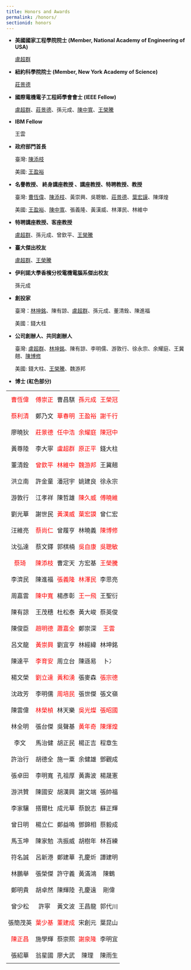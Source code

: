```yaml
---
title: Honors and Awards
permalink: /honors/
sectionid: honors
---
```

- **美國國家工程學院院士 (Member, National Academy of Engineering of USA)**

  [盧超群](/classmates/盧超群/)

- **紐約科學院院士 (Member, New York Academy of Science)**

  [莊景德](/classmates/莊景德/)

- **國際電機電子工程師學會會士 (IEEE Fellow)**

  [盧超群](/classmates/盧超群/)、[莊景德](/classmates/莊景德/)、孫元成、[陳中寬](/classmates/陳中寬/)、[王榮騰](/classmates/王榮騰/)

- **IBM Fellow**

  王雲

- **政府部門首長**

  臺灣: [陳添枝](/classmates/陳添枝/)

  美國: [王盈裕](/classmates/王盈裕/)

- **名譽教授、 終身講座教授 、講座教授、特聘教授、教授**

  臺灣: [曹恆偉](/classmates/曹恆偉)、[陳添枝](/classmates/陳添枝/)、黃崇興、吳聰敏、[莊景德](/classmates/莊景德/)、[葉宏謨](/classmates/葉宏謨)、陳煇煌

  美國: [王盈裕](/classmates/王盈裕/)、[陳中寬](/classmates/陳中寬/)、張義隆、黃漢威、林澤民、林維中

- **特聘講座教授、客座教授**

  [盧超群](/classmates/盧超群/)、孫元成、曾欽平、[王榮騰](/classmates/王榮騰/)

- **臺大傑出校友**

  [盧超群](/classmates/盧超群/)、[王榮騰](/classmates/王榮騰/)

- **伊利諾大學香檳分校電機電腦系傑出校友**

  孫元成

- **創投家**

  臺灣：[林坤銘](/classmates/林坤銘/)、陳有諒、[盧超群](/classmates/盧超群/)、孫元成、董清銓、陳進福

  美國：錢大柱

- **公司創辦人、共同創辦人**

  臺灣: [盧超群](/classmates/盧超群/)、[林坤銘](/classmates/林坤銘/)、陳有諒、李明儒、游敦行、徐永宗、余耀庭、王冀翹、[陳博修](/classmates/陳博修)

  美國: 錢大柱、[王榮騰](/classmates/王榮騰/)、魏游邦

- **博士 (紅色部分)**
<!--
  |:-----:|:-----:|:-----:|:-----:|:-----:|
  | **曹恆偉**	| **傅崇正**	| 曹昌騏	| **孫元成**	| **王榮冠**	|
  | **蔡利清**	| 鄭乃文	| **華春明**	| **王盈裕**	| **謝千行**	|
  | 廖曉狄	| **莊景德**	| **任中浩**	| **余耀庭**	| **陳冠中**	|
  | 黃尊陸	| 李大寧	| **盧超群**	| **原正平**	| 錢大柱	|
  | 董清銓	| **曾欽平**	| **林維中**	| **魏游邦**	| 王冀翹	|
  | 洪立南	| 許金童	| 潘冠宇	| 姚建良	| 徐永宗	|
  | 游敦行	| 江孝祥	| 陳哲雄	| **陳久威**	| **傅曉維**	|
  | 劉光華	| 謝世民	| **黃漢威**	| **葉宏謨**	| 曾仁宏	|
  | 汪維亮	| **蔡尚仁**	| 曾履亨	| 林曉義	| **陳博修**	|
  | 沈弘達	| 蔡文鐸	| 郭棋楠	| **吳自康**	| **吳聰敏**	|
  | **蔡琦**	| **陳添枝**	| 曹定天	| 方宏基	| **王榮騰**	|
  | 李濟民	| 陳進福	| **張義隆**	| **林澤民**	| 李思亮	|
  | 周嘉雲	| **陳中寬**	| 楊彥彰	| **王一飛**	| 王聖衍	|
  | 陳有諒	| 王茂穗	| 杜松泰	| 黃大峻	| 蔡英俊	|
  | 陳俊臣	| **趙明德**	| **蕭嘉全**	| 鄭崇深	| **王雲**	|
  | 呂文龍	| **黃崇興**	| 劉宜亨	| 林經緯	| 林坤銘	|
  | 陳達平	| **李育安**	| 周立台	| 陳遜易	| 卜冫	|
  | 楊文榮	| **劉立達**	| **黃和湧**	| 張麥森	| **張宗德**	|
  | 沈政芳	| 李明儒	| **周培民**	| 張世傑	| 張文嶺	|
  | 陳雲偉	| **林榮楨**	| 林天樂	| **吳光燦**	| **張昭國**	|
  | 林全明	| 張台傑	| 吳聲基	| **黃年奇**	| **陳煇煌**	|
  | 李文	| 馬治健	| 胡正民	| 楊正吉	| 程章生	|
  | 許治行	| 胡德全	| 施一粟	| 余健雄	| 鄧觀成	|
  | 張卓田	| 李明寬	| 孔祖厚	| 黃壽波	| 楊晟憲	|
  | 游洪贊	| 陳國安	| 胡漢興	| 謝文端	| 張帥福	|
  | 李家驤	| 搭爾杜	| 成元華	| 蔡銳志	| 蘇正輝	|
  | 曾日明	| 楊立仁	| 鄭益鳴	| 鄧錦相	| 蔡毅成	|
  | 馬玉坤	| 陳家勉	| 冼振威	| 胡樹年	| 林百練	|
  | 符名誠	| 呂新港	| 鄭建華	| 孔慶炘	| 譚建明	|
  | 林鵬舉	| 張榮傑	| 許守義	| 黃滿鴻	| 陳鶴	|
  | 鄭明貴	| 胡卓然	| 陳輝陸	| 孔慶遠	| 剛偉	|
  | 曾少松	| 許寧	| 黃文波	| 王昌龍	| 郭代川	|
  | 張簡茂英	| **葉少基**	| **董建成**	| 宋創元	| 葉昆山	|
  | **陳正昌**	| 施學輝	| 蔡崇熙	| **謝泉隆**	| 李明宜	|
-->
  <style type="text/css">
  .tg  {border:none;border-collapse:collapse;border-spacing:0;}
  .tg td{border-style:solid;border-width:0px;font-family:Arial, sans-serif;font-size:16px;overflow:hidden;
    padding:10px 5px;word-break:normal;}
  .tg th{border-style:solid;border-width:0px;font-family:Arial, sans-serif;font-size:16px;font-weight:normal;
    overflow:hidden;padding:10px 5px;word-break:normal;}
  .tg .tg-36ox{border-color:#000000;color:#fe0000;text-align:center;vertical-align:top}
  .tg .tg-0pky{border-color:#000000;text-align:center;vertical-align:top}
  </style>
  <table class="tg">
  <thead>
  </thead>
  <tbody>
    <tr>
      <th class="tg-36ox">曹恆偉</th>
      <th class="tg-36ox">傅崇正</th>
      <th class="tg-0pky">曹昌騏</th>
      <th class="tg-36ox">孫元成</th>
      <th class="tg-36ox">王榮冠</th>
    </tr>
    <tr>
      <td class="tg-36ox">蔡利清</td>
      <td class="tg-0pky">鄭乃文</td>
      <td class="tg-36ox">華春明</td>
      <td class="tg-36ox">王盈裕</td>
      <td class="tg-36ox">謝千行</td>
    </tr>
    <tr>
      <td class="tg-0pky">廖曉狄</td>
      <td class="tg-36ox">莊景德</td>
      <td class="tg-36ox">任中浩</td>
      <td class="tg-36ox">余耀庭</td>
      <td class="tg-36ox">陳冠中</td>
    </tr>
    <tr>
      <td class="tg-0pky">黃尊陸</td>
      <td class="tg-0pky">李大寧</td>
      <td class="tg-36ox">盧超群</td>
      <td class="tg-36ox">原正平</td>
      <td class="tg-0pky">錢大柱</td>
    </tr>
    <tr>
      <td class="tg-0pky">董清銓</td>
      <td class="tg-36ox">曾欽平</td>
      <td class="tg-36ox">林維中</td>
      <td class="tg-36ox">魏游邦</td>
      <td class="tg-0pky">王冀翹</td>
    </tr>
    <tr>
      <td class="tg-0pky">洪立南</td>
      <td class="tg-0pky">許金童</td>
      <td class="tg-0pky">潘冠宇</td>
      <td class="tg-0pky">姚建良</td>
      <td class="tg-0pky">徐永宗</td>
    </tr>
    <tr>
      <td class="tg-0pky">游敦行</td>
      <td class="tg-0pky">江孝祥</td>
      <td class="tg-0pky">陳哲雄</td>
      <td class="tg-36ox">陳久威</td>
      <td class="tg-36ox">傅曉維</td>
    </tr>
    <tr>
      <td class="tg-0pky">劉光華</td>
      <td class="tg-0pky">謝世民</td>
      <td class="tg-36ox">黃漢威</td>
      <td class="tg-36ox">葉宏謨</td>
      <td class="tg-0pky">曾仁宏</td>
    </tr>
    <tr>
      <td class="tg-0pky">汪維亮</td>
      <td class="tg-36ox">蔡尚仁</td>
      <td class="tg-0pky">曾履亨</td>
      <td class="tg-0pky">林曉義</td>
      <td class="tg-36ox">陳博修</td>
    </tr>
    <tr>
      <td class="tg-0pky">沈弘達</td>
      <td class="tg-0pky">蔡文鐸</td>
      <td class="tg-0pky">郭棋楠</td>
      <td class="tg-36ox">吳自康</td>
      <td class="tg-36ox">吳聰敏</td>
    </tr>
    <tr>
      <td class="tg-36ox">蔡琦</td>
      <td class="tg-36ox">陳添枝</td>
      <td class="tg-0pky">曹定天</td>
      <td class="tg-0pky">方宏基</td>
      <td class="tg-36ox">王榮騰</td>
    </tr>
    <tr>
      <td class="tg-0pky">李濟民</td>
      <td class="tg-0pky">陳進福</td>
      <td class="tg-36ox">張義隆</td>
      <td class="tg-36ox">林澤民</td>
      <td class="tg-0pky">李思亮</td>
    </tr>
    <tr>
      <td class="tg-0pky">周嘉雲</td>
      <td class="tg-36ox">陳中寬</td>
      <td class="tg-0pky">楊彥彰</td>
      <td class="tg-36ox">王一飛</td>
      <td class="tg-0pky">王聖衍</td>
    </tr>
    <tr>
      <td class="tg-0pky">陳有諒</td>
      <td class="tg-0pky">王茂穗</td>
      <td class="tg-0pky">杜松泰</td>
      <td class="tg-0pky">黃大峻</td>
      <td class="tg-0pky">蔡英俊</td>
    </tr>
    <tr>
      <td class="tg-0pky">陳俊臣</td>
      <td class="tg-36ox">趙明德</td>
      <td class="tg-36ox">蕭嘉全</td>
      <td class="tg-0pky">鄭崇深</td>
      <td class="tg-36ox">王雲</td>
    </tr>
    <tr>
      <td class="tg-0pky">呂文龍</td>
      <td class="tg-36ox">黃崇興</td>
      <td class="tg-0pky">劉宜亨</td>
      <td class="tg-0pky">林經緯</td>
      <td class="tg-0pky">林坤銘</td>
    </tr>
    <tr>
      <td class="tg-0pky">陳達平</td>
      <td class="tg-36ox">李育安</td>
      <td class="tg-0pky">周立台</td>
      <td class="tg-0pky">陳遜易</td>
      <td class="tg-0pky">卜冫</td>
    </tr>
    <tr>
      <td class="tg-0pky">楊文榮</td>
      <td class="tg-36ox">劉立達</td>
      <td class="tg-36ox">黃和湧</td>
      <td class="tg-0pky">張麥森</td>
      <td class="tg-36ox">張宗德</td>
    </tr>
    <tr>
      <td class="tg-0pky">沈政芳</td>
      <td class="tg-0pky">李明儒</td>
      <td class="tg-36ox">周培民</td>
      <td class="tg-0pky">張世傑</td>
      <td class="tg-0pky">張文嶺</td>
    </tr>
    <tr>
      <td class="tg-0pky">陳雲偉</td>
      <td class="tg-36ox">林榮楨</td>
      <td class="tg-0pky">林天樂</td>
      <td class="tg-36ox">吳光燦</td>
      <td class="tg-36ox">張昭國</td>
    </tr>
    <tr>
      <td class="tg-0pky">林全明</td>
      <td class="tg-0pky">張台傑</td>
      <td class="tg-0pky">吳聲基</td>
      <td class="tg-36ox">黃年奇</td>
      <td class="tg-36ox">陳煇煌</td>
    </tr>
    <tr>
      <td class="tg-0pky">李文</td>
      <td class="tg-0pky">馬治健</td>
      <td class="tg-0pky">胡正民</td>
      <td class="tg-0pky">楊正吉</td>
      <td class="tg-0pky">程章生</td>
    </tr>
    <tr>
      <td class="tg-0pky">許治行</td>
      <td class="tg-0pky">胡德全</td>
      <td class="tg-0pky">施一粟</td>
      <td class="tg-0pky">余健雄</td>
      <td class="tg-0pky">鄧觀成</td>
    </tr>
    <tr>
      <td class="tg-0pky">張卓田</td>
      <td class="tg-0pky">李明寬</td>
      <td class="tg-0pky">孔祖厚</td>
      <td class="tg-0pky">黃壽波</td>
      <td class="tg-0pky">楊晟憲</td>
    </tr>
    <tr>
      <td class="tg-0pky">游洪贊</td>
      <td class="tg-0pky">陳國安</td>
      <td class="tg-0pky">胡漢興</td>
      <td class="tg-0pky">謝文端</td>
      <td class="tg-0pky">張帥福</td>
    </tr>
    <tr>
      <td class="tg-0pky">李家驤</td>
      <td class="tg-0pky">搭爾杜</td>
      <td class="tg-0pky">成元華</td>
      <td class="tg-0pky">蔡銳志</td>
      <td class="tg-0pky">蘇正輝</td>
    </tr>
    <tr>
      <td class="tg-0pky">曾日明</td>
      <td class="tg-0pky">楊立仁</td>
      <td class="tg-0pky">鄭益鳴</td>
      <td class="tg-0pky">鄧錦相</td>
      <td class="tg-0pky">蔡毅成</td>
    </tr>
    <tr>
      <td class="tg-0pky">馬玉坤</td>
      <td class="tg-0pky">陳家勉</td>
      <td class="tg-0pky">冼振威</td>
      <td class="tg-0pky">胡樹年</td>
      <td class="tg-0pky">林百練</td>
    </tr>
    <tr>
      <td class="tg-0pky">符名誠</td>
      <td class="tg-0pky">呂新港</td>
      <td class="tg-0pky">鄭建華</td>
      <td class="tg-0pky">孔慶炘</td>
      <td class="tg-0pky">譚建明</td>
    </tr>
    <tr>
      <td class="tg-0pky">林鵬舉</td>
      <td class="tg-0pky">張榮傑</td>
      <td class="tg-0pky">許守義</td>
      <td class="tg-0pky">黃滿鴻</td>
      <td class="tg-0pky">陳鶴</td>
    </tr>
    <tr>
      <td class="tg-0pky">鄭明貴</td>
      <td class="tg-0pky">胡卓然</td>
      <td class="tg-0pky">陳輝陸</td>
      <td class="tg-0pky">孔慶遠</td>
      <td class="tg-0pky">剛偉</td>
    </tr>
    <tr>
      <td class="tg-0pky">曾少松</td>
      <td class="tg-0pky">許寧</td>
      <td class="tg-0pky">黃文波</td>
      <td class="tg-0pky">王昌龍</td>
      <td class="tg-0pky">郭代川</td>
    </tr>
    <tr>
      <td class="tg-0pky">張簡茂英</td>
      <td class="tg-36ox">葉少基</td>
      <td class="tg-36ox">董建成</td>
      <td class="tg-0pky">宋創元</td>
      <td class="tg-0pky">葉昆山</td>
    </tr>
    <tr>
      <td class="tg-36ox">陳正昌</td>
      <td class="tg-0pky">施學輝</td>
      <td class="tg-0pky">蔡崇熙</td>
      <td class="tg-36ox">謝泉隆</td>
      <td class="tg-0pky">李明宜</td>
    </tr>
    <tr>
      <td class="tg-0pky">張紹華</td>
      <td class="tg-0pky">翁星國</td>
      <td class="tg-0pky">廖大武</td>
      <td class="tg-0pky">陳理</td>
      <td class="tg-0pky">陳雨生</td>
    </tr>
    <tr>
    </tr>
  </tbody>
  </table>
